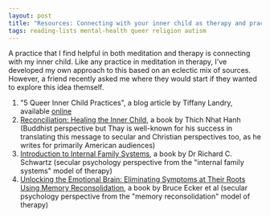 ```yaml
---
layout: post
title: "Resources: Connecting with your inner child as therapy and practice"
tags: reading-lists mental-health queer religion autism
---
```


A practice that I find helpful in both meditation and therapy is connecting with my inner child. Like any practice in meditation in therapy, I've developed my own approach to this based on an eclectic mix of sources. However, a friend recently asked me where they would start if they wanted to explore this idea themself.

1. "5 Queer Inner Child Practices", a blog article by Tiffany Landry, available [online](https://www.tiffany-landry.com/blog/5-queer-inner-child-practices)  
2. [Reconciliation: Healing the Inner Child](https://www.goodreads.com/book/show/9513034-reconciliation), a book by Thich Nhat Hanh (Buddhist perspective but Thay is well-known for his success in translating this message to secular and Christian perspectives too, as he writes for primarily American audiences)
3. [Introduction to Internal Family Systems](https://www.goodreads.com/book/show/43498454-introduction-to-internal-family-systems), a book by Dr Richard C. Schwartz (secular psychology perspective from the "internal family systems" model of therapy)
4. [Unlocking the Emotional Brain: Eliminating Symptoms at Their Roots Using Memory Reconsolidation](https://www.goodreads.com/book/show/17054323-unlocking-the-emotional-brain), a book by Bruce Ecker et al (secular psychology perspective from the "memory reconsolidation" model of therapy)
